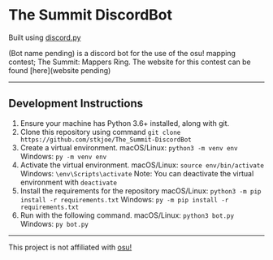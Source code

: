 # The Summit DiscordBot
Built using [discord.py](https://github.com/Rapptz/discord.py)

(Bot name pending) is a discord bot for the use of the osu! mapping contest; The Summit: Mappers Ring.
The website for this contest can be found [here](website pending)

---

## Development Instructions

1. Ensure your machine has Python 3.6+ installed, along with git.
2. Clone this repository using command `git clone https://github.com/stkjoe/The_Summit-DiscordBot`
3. Create a virtual environment.
macOS/Linux: `python3 -m venv env`
Windows: `py -m venv env`
4. Activate the virtual environment.
macOS/Linux: `source env/bin/activate`
Windows: `\env\Scripts\activate`
Note: You can deactivate the virtual environment with `deactivate`
5. Install the requirements for the repository
macOS/Linux: `python3 -m pip install -r requirements.txt`
Windows: `py -m pip install -r requirements.txt`
6. Run with the following command.
macOS/Linux: `python3 bot.py`
Windows: `py bot.py`
---
This project is not affiliated with [osu!](https:https://osu.ppy.sh/)